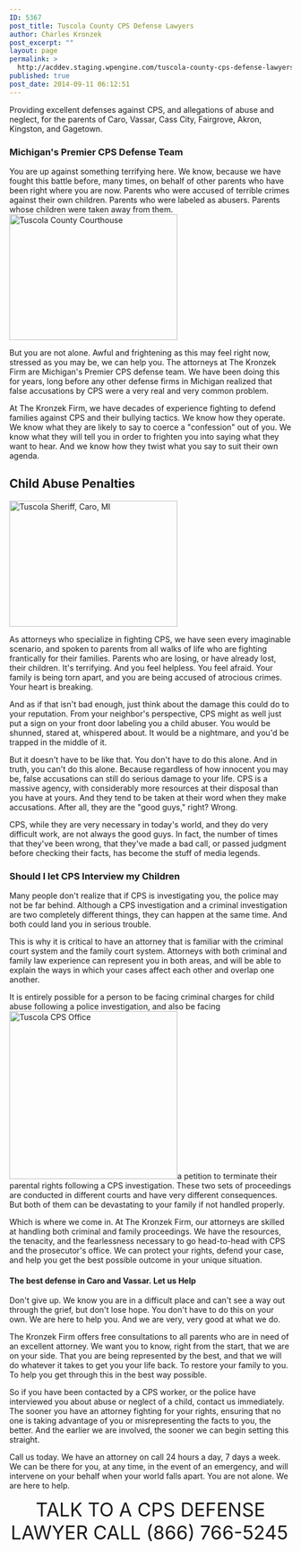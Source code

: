```yaml
---
ID: 5367
post_title: Tuscola County CPS Defense Lawyers
author: Charles Kronzek
post_excerpt: ""
layout: page
permalink: >
  http://acddev.staging.wpengine.com/tuscola-county-cps-defense-lawyers-best-caro-michigan-attorneys.html
published: true
post_date: 2014-09-11 06:12:51
---
```

Providing excellent defenses against CPS, and allegations of abuse and neglect, for the parents of Caro, Vassar, Cass City, Fairgrove, Akron, Kingston, and Gagetown.
<h3>Michigan's Premier CPS Defense Team</h3>
You are up against something terrifying here. We know, because we have fought this battle before, many times, on behalf of other parents who have been right where you are now. Parents who were accused of terrible crimes against their own children. Parents who were labeled as abusers. Parents whose children were taken away from them.<a href="http://acddev.staging.wpengine.com/wp-content/uploads/2014/09/Tuscola1-1-e1410453547194.jpg"><img class="size-medium wp-image-5372 alignright" src="http://acddev.staging.wpengine.com/wp-content/uploads/2014/09/Tuscola1-1-300x225.jpg" alt="Tuscola County Courthouse" width="300" height="225" /></a>

But you are not alone. Awful and frightening as this may feel right now, stressed as you may be, we can help you. The attorneys at The Kronzek Firm are Michigan's Premier CPS defense team. We have been doing this for years, long before any other defense firms in Michigan realized that false accusations by CPS were a very real and very common problem.

At The Kronzek Firm, we have decades of experience fighting to defend families against CPS and their bullying tactics. We know how they operate. We know what they are likely to say to coerce a "confession" out of you. We know what they will tell you in order to frighten you into saying what they want to hear. And we know how they twist what you say to suit their own agenda.
<h2>Child Abuse Penalties</h2>
<a href="http://acddev.staging.wpengine.com/wp-content/uploads/2014/09/Tuscola-Sheriff4-e1410453637583.jpg"><img class="size-medium wp-image-5374 alignleft" src="http://acddev.staging.wpengine.com/wp-content/uploads/2014/09/Tuscola-Sheriff4-300x225.jpg" alt="Tuscola Sheriff, Caro, MI" width="300" height="225" /></a>

As attorneys who specialize in fighting CPS, we have seen every imaginable scenario, and spoken to parents from all walks of life who are fighting frantically for their families. Parents who are losing, or have already lost, their children. It's terrifying. And you feel helpless. You feel afraid. Your family is being torn apart, and you are being accused of atrocious crimes. Your heart is breaking.

And as if that isn't bad enough, just think about the damage this could do to your reputation. From your neighbor's perspective, CPS might as well just put a sign on your front door labeling you a child abuser. You would be shunned, stared at, whispered about. It would be a nightmare, and you'd be trapped in the middle of it.

But it doesn't have to be like that. You don't have to do this alone. And in truth, you can't do this alone. Because regardless of how innocent you may be, false accusations can still do serious damage to your life. CPS is a massive agency, with considerably more resources at their disposal than you have at yours. And they tend to be taken at their word when they make accusations. After all, they are the "good guys," right? Wrong.

CPS, while they are very necessary in today's world, and they do very difficult work, are not always the good guys. In fact, the number of times that they've been wrong, that they've made a bad call, or passed judgment before checking their facts, has become the stuff of media legends.
<h3>Should I let CPS Interview my Children</h3>
Many people don't realize that if CPS is investigating you, the police may not be far behind. Although a CPS investigation and a criminal investigation are two completely different things, they can happen at the same time. And both could land you in serious trouble.

This is why it is critical to have an attorney that is familiar with the criminal court system and the family court system. Attorneys with both criminal and family law experience can represent you in both areas, and will be able to explain the ways in which your cases affect each other and overlap one another.

It is entirely possible for a person to be facing criminal charges for child abuse following a police investigation, and also be facing <a href="http://acddev.staging.wpengine.com/wp-content/uploads/2014/09/Tuscola-DHS2-e1410453802388.jpeg"><img class="size-medium wp-image-5375 alignright" src="http://acddev.staging.wpengine.com/wp-content/uploads/2014/09/Tuscola-DHS2-300x300.jpeg" alt="Tuscola CPS Office" width="300" height="300" /></a>a petition to terminate their parental rights following a CPS investigation. These two sets of proceedings are conducted in different courts and have very different consequences. But both of them can be devastating to your family if not handled properly.

Which is where we come in. At The Kronzek Firm, our attorneys are skilled at handling both criminal and family proceedings. We have the resources, the tenacity, and the fearlessness necessary to go head-to-head with CPS and the prosecutor's office. We can protect your rights, defend your case, and help you get the best possible outcome in your unique situation.
<h4>The best defense in Caro and Vassar. Let us Help</h4>
Don't give up. We know you are in a difficult place and can't see a way out through the grief, but don't lose hope. You don't have to do this on your own. We are here to help you. And we are very, very good at what we do.

The Kronzek Firm offers free consultations to all parents who are in need of an excellent attorney. We want you to know, right from the start, that we are on your side. That you are being represented by the best, and that we will do whatever it takes to get you your life back. To restore your family to you. To help you get through this in the best way possible.

So if you have been contacted by a CPS worker, or the police have interviewed you about abuse or neglect of a child, contact us immediately. The sooner you have an attorney fighting for your rights, ensuring that no one is taking advantage of you or misrepresenting the facts to you, the better. And the earlier we are involved, the sooner we can begin setting this straight.

Call us today. We have an attorney on call 24 hours a day, 7 days a week. We can be there for you, at any time, in the event of an emergency, and will intervene on your behalf when your world falls apart. You are not alone. We are here to help.

<center><span style="font-size: 200%;"><span style="font-size: 120%;">
TALK TO A CPS DEFENSE LAWYER
CALL (866) 766-5245</span></span> </center>&nbsp;
